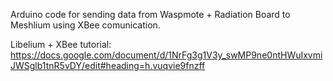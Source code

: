 Arduino code for sending data from Waspmote + Radiation Board to Meshlium using XBee comunication.

Libelium + XBee tutorial: <https://docs.google.com/document/d/1NrFg3g1V3y_swMP9ne0ntHWuIxvmiJWSglb1tnR5vDY/edit#heading=h.vuqvie9fnzff>
